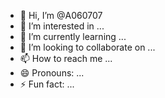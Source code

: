 - 👋 Hi, I’m @A060707
- 👀 I’m interested in ...
- 🌱 I’m currently learning ...
- 💞️ I’m looking to collaborate on ...
- 📫 How to reach me ...
- 😄 Pronouns: ...
- ⚡ Fun fact: ...

<!---
A060707/A060707 is a ✨ special ✨ repository because its `README.md` (this file) appears on your GitHub profile.
You can click the Preview link to take a look at your changes.
